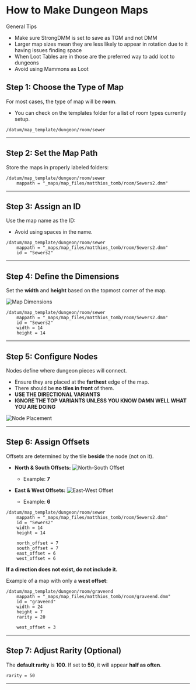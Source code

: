 # How to Make Dungeon Maps
General Tips
- Make sure StrongDMM is set to save as TGM and not DMM
- Larger map sizes mean they are less likely to appear in rotation due to it having issues finding space
- When Loot Tables are in those are the preferred way to add loot to dungeons
- Avoid using Mammons as Loot

## Step 1: Choose the Type of Map
For most cases, the type of map will be **room**.
- You can check on the templates folder for a list of room types currently setup.

```dm
/datum/map_template/dungeon/room/sewer
```

---

## Step 2: Set the Map Path
Store the maps in properly labeled folders:

```dm
/datum/map_template/dungeon/room/sewer
    mappath = "_maps/map_files/matthios_tomb/room/Sewers2.dmm"
```

---

## Step 3: Assign an ID
Use the map name as the ID:
- Avoid using spaces in the name.

```dm
/datum/map_template/dungeon/room/sewer
    mappath = "_maps/map_files/matthios_tomb/room/Sewers2.dmm"
    id = "Sewers2"
```

---

## Step 4: Define the Dimensions
Set the **width** and **height** based on the topmost corner of the map.

![Map Dimensions](image.png)

```dm
/datum/map_template/dungeon/room/sewer
    mappath = "_maps/map_files/matthios_tomb/room/Sewers2.dmm"
    id = "Sewers2"
    width = 14
    height = 14
```

---

## Step 5: Configure Nodes
Nodes define where dungeon pieces will connect.
- Ensure they are placed at the **farthest** edge of the map.
- There should be **no tiles in front** of them.
- **USE THE DIRECTIONAL VARIANTS**
- **IGNORE THE TOP VARIANTS UNLESS YOU KNOW DAMN WELL WHAT YOU ARE DOING**

![Node Placement](image-1.png)

---

## Step 6: Assign Offsets
Offsets are determined by the tile **beside** the node (not on it).

- **North & South Offsets:**
  ![North-South Offset](image-2.png)
  - Example: **7**

- **East & West Offsets:**
  ![East-West Offset](image-3.png)
  - Example: **6**

```dm
/datum/map_template/dungeon/room/sewer
    mappath = "_maps/map_files/matthios_tomb/room/Sewers2.dmm"
    id = "Sewers2"
    width = 14
    height = 14

    north_offset = 7
    south_offset = 7
    east_offset = 6
    west_offset = 6
```

**If a direction does not exist, do not include it.**

Example of a map with only a **west offset**:

```dm
/datum/map_template/dungeon/room/graveend
    mappath = "_maps/map_files/matthios_tomb/room/graveend.dmm"
    id = "graveend"
    width = 24
    height = 7
    rarity = 20

    west_offset = 3
```

---

## Step 7: Adjust Rarity (Optional)
The **default rarity** is **100**. If set to **50**, it will appear **half as often**.

```dm
rarity = 50
```

---
